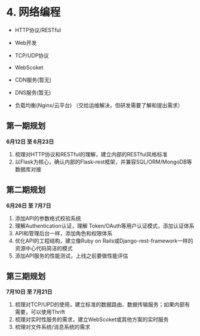 # 4. 网络编程

- HTTP协议/RESTful
- Web开发
- TCP/UDP协议
- WebScoket

- CDN服务(暂无)
- DNS服务(暂无)
- 负载均衡(Nginx/云平台)
（交给运维解决，但研发需要了解和提出需求）

## 第一期规划

**6月12日 至 6月23日**

1. 梳理对HTTP协议和RESTful的理解，建立内部的RESTful风格标准
2. 以Flask为核心，确认内部的Flask-rest框架，并兼容SQL/ORM/MongoDB等数据库对接

## 第二期规划

**6月26日 至 7月7日**

1. 添加API的参数格式校验系统
2. 理解Authentication认证，理解 Token/OAuth等用户认证模式，添加认证体系
3. API和管理后台一样，添加角色和权限体系
4. 优化API的工程结构，建立像Ruby on Rails或Django-rest-framework一样的资源中心代码简洁的模式
5. 添加API服务的性能测试，上线之前要做性能评估

## 第三期规划
**7月10日 至 7月21日**

1. 梳理对TCP/UPD的使用，建立标准的数据路由、数据传输服务；如果内部有需要，可以使用Thrift
2. 梳理对实时性服务的需求，建立WebScoket或其他方案的实时服务
3. 梳理对文件系统/消息系统的需求

